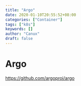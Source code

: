 ```yaml
---
title: "Argo"
date: 2020-01-10T20:55:52+08:00
categories: ["Container"]
tags: ["k8s"]
keywords: []
author: "Canux"
draft: false
---
```


# Argo

<https://github.com/argoproj/argo>